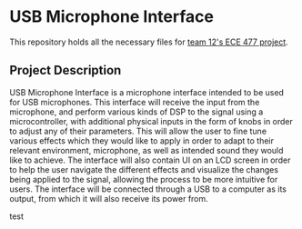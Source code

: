 # USB Microphone Interface
This repository holds all the necessary files for [team 12's ECE 477 project](https://engineering.purdue.edu/477grp12/).

## Project Description
USB Microphone Interface is a microphone interface intended to be used for USB microphones. This interface will receive the input from the microphone, and perform various kinds of DSP to the signal using a microcontroller, with additional physical inputs in the form of knobs in order to adjust any of their parameters. This will allow the user to fine tune various effects which they would like to apply in order to adapt to their relevant environment, microphone, as well as intended sound they would like to achieve. The interface will also contain UI on an LCD screen in order to help the user navigate the different effects and visualize the changes being applied to the signal, allowing the process to be more intuitive for users. The interface will be connected through a USB to a computer as its output, from which it will also receive its power from.

test